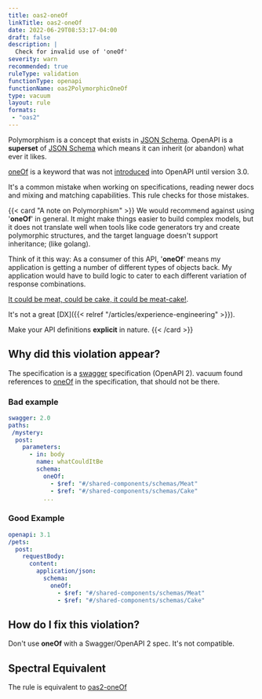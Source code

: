 ```yaml
---
title: oas2-oneOf
linkTitle: oas2-oneOf
date: 2022-06-29T08:53:17-04:00
draft: false
description: |
  Check for invalid use of 'oneOf' 
severity: warn
recommended: true
ruleType: validation
functionType: openapi
functionName: oas2PolymorphicOneOf
type: vacuum
layout: rule
formats:
 - "oas2"
---
```


Polymorphism is a concept that exists in [JSON Schema](https://json-schema.org/). OpenAPI is a **superset** of 
[JSON Schema](https://json-schema.org/) which means it can inherit (or abandon) what ever it likes.

[oneOf](https://json-schema.org/understanding-json-schema/reference/combining.html#oneof) is a keyword that was not [introduced](https://swagger.io/docs/specification/data-models/oneof-anyof-allof-not/) 
into OpenAPI until version 3.0.

It's a common mistake when working on specifications, reading newer docs and mixing and matching capabilities. This 
rule checks for those mistakes.

{{< card "A note on Polymorphism" >}}
We would recommend against using '**oneOf**' in general. It might make things easier to build complex models, but it does not translate well 
when tools like code generators try and create polymorphic structures, and the target language doesn't support inheritance; (like golang).

Think of it this way: As a consumer of this API, '**oneOf**' means my application is getting a number of different types of objects back. My application
would have to build logic to cater to each different variation of response combinations. 

[It could be meat, could be cake, it could be meat-cake!](https://www.youtube.com/watch?v=aVgUzvxw7dk). 

It's not a great [DX]({{<  relref "/articles/experience-engineering" >}}). 

Make your API definitions **explicit** in nature.
{{< /card >}}

## Why did this violation appear?

The specification is a [swagger](https://swagger.io/docs/specification/2-0/basic-structure/) specification (OpenAPI 2). vacuum 
found references to [oneOf](https://json-schema.org/understanding-json-schema/reference/combining.html#oneof) in the specification, 
that should not be there. 

### Bad example

```yaml
swagger: 2.0
paths:
 /mystery:
  post:
    parameters:
      - in: body
        name: whatCouldItBe
        schema:
          oneOf:
            - $ref: "#/shared-components/schemas/Meat"
            - $ref: "#/shared-components/schemas/Cake" 
          ...
```
### Good Example

```yaml
openapi: 3.1
/pets:
  post:
    requestBody:
      content:
        application/json:
          schema:
            oneOf:
              - $ref: "#/shared-components/schemas/Meat"
              - $ref: "#/shared-components/schemas/Cake"
```

## How do I fix this violation?

Don't use **oneOf** with a Swagger/OpenAPI 2 spec. It's not compatible.

## Spectral Equivalent

The rule is equivalent to [oas2-oneOf](https://meta.stoplight.io/docs/spectral/4dec24461f3af-open-api-rules#oas2-oneof)